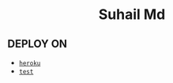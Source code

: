  <h1 align="center"> Suhail Md </h1> 

   
## DEPLOY ON 
- [`heroku`]( https://dashboard.heroku.com/new?template=https://github.com/SuhailTechIMd/Suhail-Md)
- [`test`]( https://dashboard.heroku.com/new?template=https://github.com/SuhailTechIMd/test1)